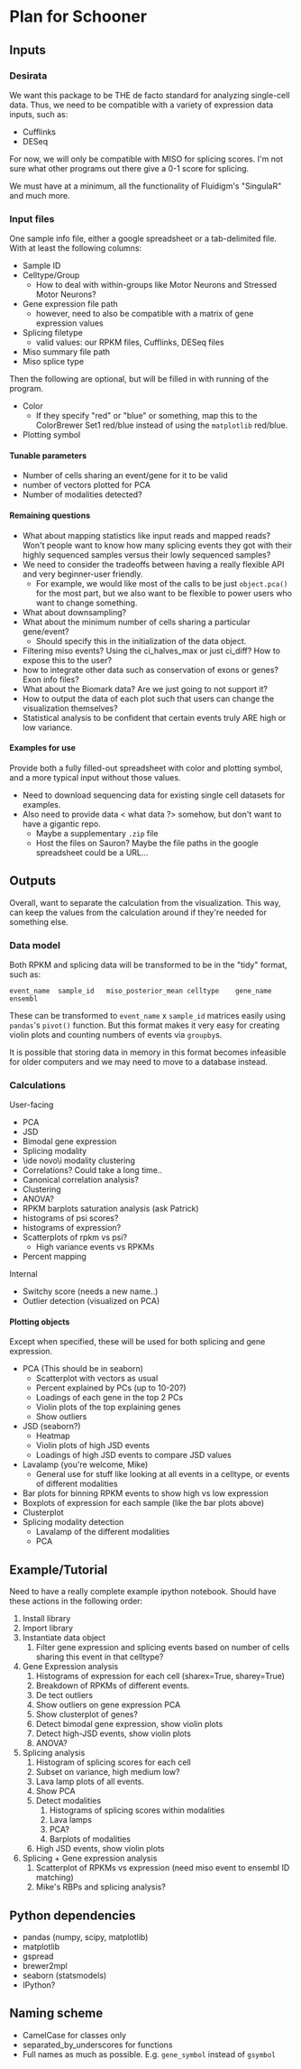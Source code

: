 # Plan for Schooner

## Inputs

### Desirata

We want this package to be THE de facto standard for analyzing single-cell
data. Thus, we need to be compatible with a variety of expression data
inputs, such as:

* Cufflinks
* DESeq

For now, we will only be compatible with MISO for splicing scores. I'm not
sure what other programs out there give a 0-1 score for splicing.

We must have at a minimum, all the functionality of Fluidigm's "SingulaR" and
 much more.

### Input files

One sample info file, either a google spreadsheet or a tab-delimited file.
With at least the following columns:

* Sample ID
* Celltype/Group
    * How to deal with within-groups like Motor Neurons and Stressed Motor
    Neurons?
* Gene expression file path
    * however, need to also be compatible with a matrix of gene expression
    values
* Splicing filetype
    * valid values: our RPKM files, Cufflinks, DESeq files
* Miso summary file path
* Miso splice type

Then the following are optional, but will be filled in with running of the
program.

* Color
    * If they specify "red" or "blue" or something,
    map this to the ColorBrewer Set1 red/blue instead of using the
    `matplotlib` red/blue.
* Plotting symbol

#### Tunable parameters

* Number of cells sharing an event/gene for it to be valid
* number of vectors plotted for PCA
* Number of modalities detected?

#### Remaining questions

* What about mapping statistics like input reads and mapped reads? Won't
people want to know how many splicing events they got with their highly
sequenced samples versus their lowly sequenced samples?
* We need to consider the tradeoffs between having a really flexible API and
very beginner-user friendly.
    * For example, we would like most of the calls to be just `object.pca()`
    for the most part, but we also want to be flexible to power users who
    want to change something.
* What about downsampling?
* What about the minimum number of cells sharing a particular gene/event?
    * Should specify this in the initialization of the data object.
* Filtering miso events? Using the ci_halves_max or just ci_diff? How to
expose this to the user?
* how to integrate other data such as conservation of exons or genes? Exon
info files?
* What about the Biomark data? Are we just going to not support it?
* How to output the data of each plot such that users can change the
visualization themselves?
* Statistical analysis to be confident that certain events truly ARE high or
low variance.

#### Examples for use

Provide both a fully filled-out spreadsheet with color and plotting symbol,
and a more typical input without those values.

* Need to download sequencing data for existing single cell datasets for
examples.
* Also need to provide data < what data ?> somehow, but don't want to have a gigantic repo.
    * Maybe a supplementary `.zip` file
    * Host the files on Sauron? Maybe the file paths in the google
    spreadsheet could be a URL...


## Outputs

Overall, want to separate the calculation from the visualization. This way,
can keep the values from the calculation around if they're needed for
something else.

### Data model

Both RPKM and splicing data will be transformed to be in the "tidy" format,
such as:

    event_name  sample_id   miso_posterior_mean celltype    gene_name   ensembl

These can be transformed to `event_name` x `sample_id` matrices easily using
`pandas`'s `pivot()` function. But this format makes it very easy for
creating violin plots and counting numbers of events via `groupby`s.

It is possible that storing data in memory in this format becomes infeasible
for older computers and we may need to move to a database instead.

### Calculations

User-facing

* PCA
* JSD
* Bimodal gene expression
* Splicing modality 
* \ide novo\i modality clustering
* Correlations? Could take a long time..
* Canonical correlation analysis?
* Clustering
* ANOVA?
* RPKM barplots saturation analysis (ask Patrick)
* histograms of psi scores?
* histograms of expression?
* Scatterplots of rpkm vs psi?
    * High variance events vs RPKMs
* Percent mapping

Internal

* Switchy score (needs a new name..)
* Outlier detection (visualized on PCA)

#### Plotting objects

Except when specified, these will be used for both splicing and gene
expression.

* PCA (This should be in seaborn)
    * Scatterplot with vectors as usual
    * Percent explained by PCs (up to 10-20?)
    * Loadings of each gene in the top 2 PCs
    * Violin plots of the top explaining genes
    * Show outliers
* JSD (seaborn?)
    * Heatmap
    * Violin plots of high JSD events
    * Loadings of high JSD events to compare JSD values
* Lavalamp (you're welcome, Mike)
    * General use for stuff like looking at all events in a celltype,
    or events of different modalities
* Bar plots for binning RPKM events to show high vs low expression
* Boxplots of expression for each sample (like the bar plots above)
* Clusterplot
* Splicing modality detection
    * Lavalamp of the different modalities
    * PCA

## Example/Tutorial

Need to have a really complete example ipython notebook. Should have these
actions in the following order:

1. Install library
2. Import library
3. Instantiate data object
    1. Filter gene expression and splicing events based on number of cells
    sharing this event in that celltype?
4. Gene Expression analysis
    1. Histograms of expression for each cell (sharex=True, sharey=True)
    2. Breakdown of RPKMs of different events.
    3. De tect outliers
    4. Show outliers on gene expression PCA
    5. Show clusterplot of genes?
    6. Detect bimodal gene expression, show violin plots
    7. Detect high-JSD events, show violin plots
    8. ANOVA?
5. Splicing analysis
    1. Histogram of splicing scores for each cell
    2. Subset on variance, high medium low?
    1. Lava lamp plots of all events.
    2. Show PCA
    3. Detect modalities
        1. Histograms of splicing scores within modalities
        2. Lava lamps
        3. PCA?
        4. Barplots of modalities
    4. High JSD events, show violin plots
6. Splicing + Gene expression analysis
    1. Scatterplot of RPKMs vs expression (need miso event to ensembl ID
    matching)
    2. Mike's RBPs and splicing analysis?

## Python dependencies

* pandas (numpy, scipy, matplotlib)
* matplotlib
* gspread
* brewer2mpl
* seaborn (statsmodels)
* IPython?

## Naming scheme

* CamelCase for classes only
* separated_by_underscores for functions
* Full names as much as possible. E.g. `gene_symbol` instead of `gsymbol`
